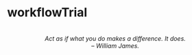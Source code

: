 # workflowTrial
<!-- QUOTE:START -->
<p align="center"><br><i>Act as if what you do makes a difference. It does.</i><br><i>– William James.</i><br></p>
<!-- QUOTE:END -->

